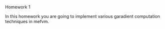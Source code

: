 Homework 1


In this homework you are going to implement various garadient computation techniques in mefvm.  

